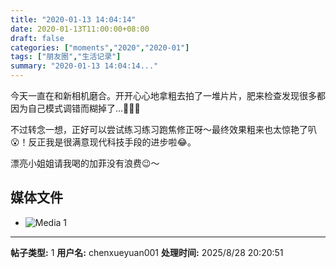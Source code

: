```yaml
---
title: "2020-01-13 14:04:14"
date: 2020-01-13T11:00:00+08:00
draft: false
categories: ["moments","2020","2020-01"]
tags: ["朋友圈","生活记录"]
summary: "2020-01-13 14:04:14..."
---
```


今天一直在和新相机磨合。开开心心地拿粗去拍了一堆片片，肥来检查发现很多都因为自己模式调错而糊掉了…🤦🏻‍♀️

不过转念一想，正好可以尝试练习练习跑焦修正呀～最终效果粗来也太惊艳了叭😮！反正我是很满意现代科技手段的进步啦😂。

漂亮小姐姐请我喝的加菲没有浪费😉～

## 媒体文件

- ![Media 1](/Moments/photos/2020-01-13/202001131404140.jpg)

---

**帖子类型:** 1
**用户名:** chenxueyuan001
**处理时间:** 2025/8/28 20:20:51